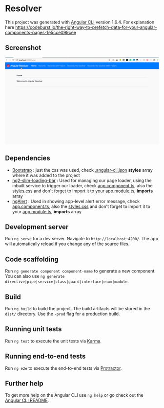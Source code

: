 # Resolver

This project was generated with [Angular CLI](https://github.com/angular/angular-cli) version 1.6.4. For explanation here https://codeburst.io/the-right-way-to-prefetch-data-for-your-angular-components-pages-1e5cce099cee
## Screenshot
![](screenshot/resolver.gif)

## Dependencies
* [Bootstrap](https://github.com/twbs/bootstrap) : just the css was used, check [.angular-cli.json](.angular-cli.json) **styles** array where it was added to the project
* [ng2-slim-loading-bar](https://github.com/akserg/ng2-slim-loading-bar) : Used for managing our page loader, using the inbuilt service to trigger our loader, check [app.component.ts](src/app/app.component.ts), also the [styles.css](src/styles.css) and don't forget to import it to your [app.module.ts](src/app/app.module.ts), **imports** array 
* [ngAlert](https://github.com/theo4u/ngAlert) : Used in showing app-level alert error message, check [app.component.ts](src/app/app.component.ts), also the [styles.css](src/styles.css) and don't forget to import it to your [app.module.ts](src/app/app.module.ts), **imports** array 

## Development server

Run `ng serve` for a dev server. Navigate to `http://localhost:4200/`. The app will automatically reload if you change any of the source files.

## Code scaffolding

Run `ng generate component component-name` to generate a new component. You can also use `ng generate directive|pipe|service|class|guard|interface|enum|module`.

## Build

Run `ng build` to build the project. The build artifacts will be stored in the `dist/` directory. Use the `-prod` flag for a production build.

## Running unit tests

Run `ng test` to execute the unit tests via [Karma](https://karma-runner.github.io).

## Running end-to-end tests

Run `ng e2e` to execute the end-to-end tests via [Protractor](http://www.protractortest.org/).

## Further help

To get more help on the Angular CLI use `ng help` or go check out the [Angular CLI README](https://github.com/angular/angular-cli/blob/master/README.md).
